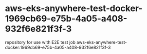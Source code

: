 # aws-eks-anywhere-test-docker-1969cb69-e75b-4a05-a408-932f6e821f3f-3
repository for use with E2E test job aws-eks-anywhere-test-docker:1969cb69-e75b-4a05-a408-932f6e821f3f-3
